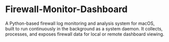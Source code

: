 # Firewall-Monitor-Dashboard
A Python-based firewall log monitoring and analysis system for macOS, built to run continuously in the background as a system daemon. It collects, processes, and exposes firewall data for local or remote dashboard viewing.
